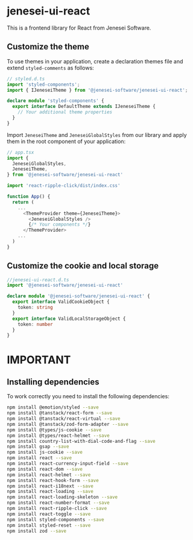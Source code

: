 # jenesei-ui-react

This is a frontend library for React from Jenesei Software.

## Customize the theme

To use themes in your application, create a declaration themes file and extend `styled-comments` as follows:

```typescript
// styled.d.ts
import 'styled-components';
import { IJeneseiTheme } from '@jenesei-software/jenesei-ui-react';

declare module 'styled-components' {
  export interface DefaultTheme extends IJeneseiTheme {
    // Your additional theme properties
  }
}

```

Import `JeneseiTheme` and `JeneseiGlobalStyles` from our library and apply them in the root component of your application:

```typescript
// app.tsx
import {
  JeneseiGlobalStyles,
  JeneseiTheme,
} from '@jenesei-software/jenesei-ui-react'

import 'react-ripple-click/dist/index.css'

function App() {
  return (
    ...
      <ThemeProvider theme={JeneseiTheme}>
        <JeneseiGlobalStyles />
        {/* Your components */}
      </ThemeProvider>
    ...
  )
}
```

## Customize the cookie and local storage

```typescript
//jenesei-ui-react.d.ts
import '@jenesei-software/jenesei-ui-react'

declare module '@jenesei-software/jenesei-ui-react' {
  export interface ValidCookieObject {
    token: string
  }
  export interface ValidLocalStorageObject {
    token: number
  }
}
```

# IMPORTANT


## Installing dependencies

To work correctly you need to install the following dependencies:

```bash
npm install @emotion/styled --save
npm install @tanstack/react-form --save
npm install @tanstack/react-virtual --save
npm install @tanstack/zod-form-adapter --save
npm install @types/js-cookie --save
npm install @types/react-helmet --save
npm install country-list-with-dial-code-and-flag --save
npm install gsap --save
npm install js-cookie --save
npm install react --save
npm install react-currency-input-field --save
npm install react-dom --save
npm install react-helmet --save
npm install react-hook-form --save
npm install react-i18next --save
npm install react-loading --save
npm install react-loading-skeleton --save
npm install react-number-format --save
npm install react-ripple-click --save
npm install react-toggle --save
npm install styled-components --save
npm install styled-reset --save
npm install zod --save
```
